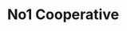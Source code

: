 ---
title: "No1 Cooperative"
start_date: "2007-10"
end_date: ""
draft: false
slug: "no1-cooperative"
tags: ['test']
---